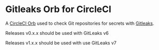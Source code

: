 # Gitleaks Orb for CircleCI

A [CircleCI Orb](https://circleci.com/docs/2.0/orb-intro/) used to check Git repositories for secrets with [Gitleaks](https://github.com/zricethezav/gitleaks).

Releases v0.x.x should be used with GitLeaks v6

Releases v1.x.x should be used with use GitLeaks v7
